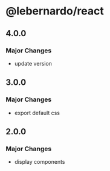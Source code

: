 # @lebernardo/react

## 4.0.0

### Major Changes

- update version

## 3.0.0

### Major Changes

- export default css

## 2.0.0

### Major Changes

- display components
